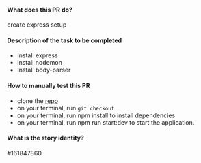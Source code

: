 #### What does this PR do?
create express setup
#### Description of the task to be completed
- Install express
- install nodemon
- Install body-parser
#### How to manually test this PR
- clone the [repo ](https://github.com/olorunwalawrence/book-a-meal)
- on your terminal, run `git checkout  `
- on your terminal, run npm install to install dependencies
- on your terminal, run npm run start:dev to start the application.



#### What is the story identity?

#161847860